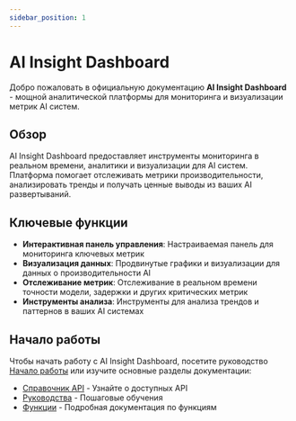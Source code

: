 ```yaml
---
sidebar_position: 1
---
```


# AI Insight Dashboard

Добро пожаловать в официальную документацию **AI Insight Dashboard** - мощной аналитической платформы для мониторинга и визуализации метрик AI систем.

## Обзор

AI Insight Dashboard предоставляет инструменты мониторинга в реальном времени, аналитики и визуализации для AI систем. Платформа помогает отслеживать метрики производительности, анализировать тренды и получать ценные выводы из ваших AI развертываний.

## Ключевые функции

- **Интерактивная панель управления**: Настраиваемая панель для мониторинга ключевых метрик
- **Визуализация данных**: Продвинутые графики и визуализации для данных о производительности AI
- **Отслеживание метрик**: Отслеживание в реальном времени точности модели, задержки и других критических метрик
- **Инструменты анализа**: Инструменты для анализа трендов и паттернов в ваших AI системах

## Начало работы

Чтобы начать работу с AI Insight Dashboard, посетите руководство [Начало работы](/docs/guides/getting-started) или изучите основные разделы документации:

- [Справочник API](/docs/api/overview) - Узнайте о доступных API
- [Руководства](/docs/guides/getting-started) - Пошаговые обучения
- [Функции](/docs/features/dashboard) - Подробная документация по функциям

